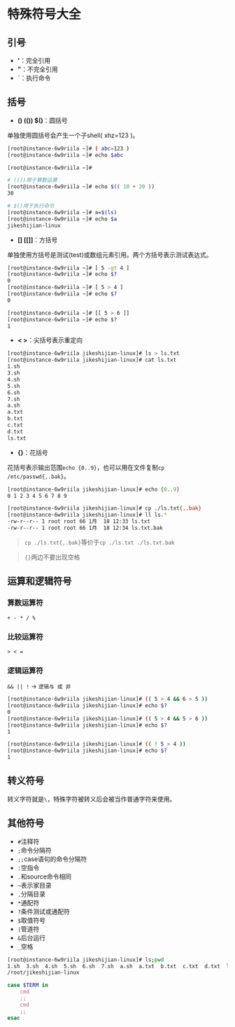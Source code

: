 # 特殊符号大全

## 引号

- **'**：完全引用
- **"**：不完全引用
- **`**：执行命令

## 括号

- **() (()) $()**：圆括号

单独使用圆括号会产生一个子shell( xhz=123 )。

```bash
[root@instance-6w9riila ~]# ( abc=123 )
[root@instance-6w9riila ~]# echo $abc

[root@instance-6w9riila ~]#
```

```bash
# (())用于算数运算
[root@instance-6w9riila ~]# echo $(( 10 + 20 ))
30
```

```bash
# $()用于执行命令
[root@instance-6w9riila ~]# a=$(ls)
[root@instance-6w9riila ~]# echo $a
jikeshijian-linux
```

- **[] [[]]**：方括号

单独使用方括号是测试(test)或数组元素引用。两个方括号表示测试表达式。

```bash
[root@instance-6w9riila ~]# [ 5 -gt 4 ]
[root@instance-6w9riila ~]# echo $?
0
[root@instance-6w9riila ~]# [ 5 > 4 ]
[root@instance-6w9riila ~]# echo $?
0
```

```bash
[root@instance-6w9riila ~]# [[ 5 > 6 ]]
[root@instance-6w9riila ~]# echo $?
1
```

- **< >**：尖括号表示重定向

```bash
[root@instance-6w9riila jikeshijian-linux]# ls > ls.txt
[root@instance-6w9riila jikeshijian-linux]# cat ls.txt
1.sh
3.sh
4.sh
5.sh
6.sh
7.sh
a.sh
a.txt
b.txt
c.txt
d.txt
ls.txt
```

- **{}**：花括号

花括号表示输出范围`echo {0..9}`，也可以用在文件复制`cp /etc/passwd{,.bak}`。

```bash
[root@instance-6w9riila jikeshijian-linux]# echo {0..9}
0 1 2 3 4 5 6 7 8 9
```

```bash
[root@instance-6w9riila jikeshijian-linux]# cp ./ls.txt{,.bak}
[root@instance-6w9riila jikeshijian-linux]# ll ls.*
-rw-r--r-- 1 root root 66 1月  18 12:33 ls.txt
-rw-r--r-- 1 root root 66 1月  18 12:34 ls.txt.bak
```

> `cp ./ls.txt{,.bak}`等价于`cp ./ls.txt ./ls.txt.bak`

> `{}`两边不要出现空格

## 运算和逻辑符号

### 算数运算符

`+ - * / %`

### 比较运算符

`> < =`

### 逻辑运算符

`&& || !` -> `逻辑与 或 非`

```bash
[root@instance-6w9riila jikeshijian-linux]# (( 5 > 4 && 6 > 5 ))
[root@instance-6w9riila jikeshijian-linux]# echo $?
0
[root@instance-6w9riila jikeshijian-linux]# (( 5 > 4 && 5 > 6 ))
[root@instance-6w9riila jikeshijian-linux]# echo $?
1

[root@instance-6w9riila jikeshijian-linux]# (( ! 5 > 4 ))
[root@instance-6w9riila jikeshijian-linux]# echo $?
1
```

## 转义符号

转义字符就是`\`，特殊字符被转义后会被当作普通字符来使用。

## 其他符号

- `#`注释符
- `;`命令分隔符
- `;;`case语句的命令分隔符
- `:`空指令
- `.`和source命令相同
- `~`表示家目录
- `,`分隔目录
- `*`通配符
- `?`条件测试或通配符
- `$`取值符号
- `|`管道符
- `&`后台运行
- `_`空格

```bash
[root@instance-6w9riila jikeshijian-linux]# ls;pwd
1.sh  3.sh  4.sh  5.sh  6.sh  7.sh  a.sh  a.txt  b.txt  c.txt  d.txt  ls.txt  ls.txt.bak
/root/jikeshijian-linux
```

```bash
case $TERM in
    cmd
    ;;
    cmd
    ;;
esac
```